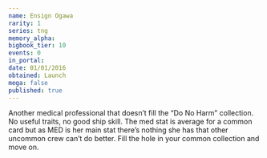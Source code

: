 ```yaml
---
name: Ensign Ogawa
rarity: 1
series: tng
memory_alpha:
bigbook_tier: 10
events: 0
in_portal:
date: 01/01/2016
obtained: Launch
mega: false
published: true
---
```


Another medical professional that doesn’t fill the “Do No Harm” collection. No useful traits, no good ship skill. The med stat is average for a common card but as MED is her main stat there’s nothing she has that other uncommon crew can’t do better. Fill the hole in your common collection and move on.
